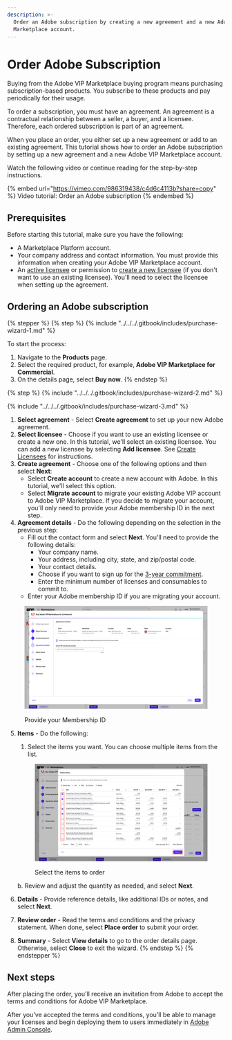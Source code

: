 ```yaml
---
description: >-
  Order an Adobe subscription by creating a new agreement and a new Adobe VIP
  Marketplace account.
---
```


# Order Adobe Subscription

Buying from the Adobe VIP Marketplace buying program means purchasing subscription-based products. You subscribe to these products and pay periodically for their usage.&#x20;

To order a subscription, you must have an agreement. An agreement is a contractual relationship between a seller, a buyer, and a licensee. Therefore, each ordered subscription is part of an agreement.&#x20;

When you place an order, you either set up a new agreement or add to an existing agreement. This tutorial shows how to order an Adobe subscription by setting up a new agreement and a new Adobe VIP Marketplace account.&#x20;

Watch the following video or continue reading for the step-by-step instructions.&#x20;

{% embed url="https://vimeo.com/986319438/c4d6c4113b?share=copy" %}
Video tutorial: Order an Adobe subscription
{% endembed %}

## Prerequisites

Before starting this tutorial, make sure you have the following:

* A Marketplace Platform account.
* Your company address and contact information. You must provide this information when creating your Adobe VIP Marketplace account.&#x20;
* An [active licensee](../../../modules-and-features/settings/licensees/licensee-states.md) or permission to [create a new licensee](../../../modules-and-features/settings/licensees/create-licensees.md) (if you don't want to use an existing licensee). You'll need to select the licensee when setting up the agreement.&#x20;

## Ordering an Adobe subscription

{% stepper %}
{% step %}
{% include "../../../.gitbook/includes/purchase-wizard-1.md" %}

To start the process:

1. Navigate to the **Products** page.
2. Select the required product, for example, **Adobe VIP Marketplace for Commercial**.
3. On the details page, select **Buy now**.&#x20;
{% endstep %}

{% step %}
{% include "../../../.gitbook/includes/purchase-wizard-2.md" %}

{% include "../../../.gitbook/includes/purchase-wizard-3.md" %}

1. **Select agreement** - Select **Create agreement** to set up your new Adobe agreement.
2. **Select licensee** - Choose if you want to use an existing licensee or create a new one. In this tutorial, we'll select an existing licensee. You can add a new licensee by selecting **Add licensee**. See [Create Licensees](../../../modules-and-features/settings/licensees/create-licensees.md) for instructions.&#x20;
3. **Create agreement** - Choose one of the following options and then select **Next**:
   * Select **Create account** to create a new account with Adobe. In this tutorial, we'll select this option.
   * Select **Migrate account** to migrate your existing Adobe VIP account to Adobe VIP Marketplace. If you decide to migrate your account, you'll only need to provide your Adobe membership ID in the next step.&#x20;
4. **Agreement details** - Do the following depending on the selection in the previous step:
   * Fill out the contact form and select **Next**. You'll need to provide the following details:
     * Your company name.&#x20;
     * Your address, including city, state, and zip/postal code.&#x20;
     * Your contact details.
     * Choose if you want to sign up for the [3-year commitment](https://helpx.adobe.com/uk/enterprise/vip/vip-subscription-term-options-marketplace.html).
     * Enter the minimum number of licenses and consumables to commit to.
   * Enter your Adobe membership ID if you are migrating your account.

<div data-with-frame="true"><figure><img src="../../../.gitbook/assets/MembershipID.png" alt=""><figcaption><p>Provide your Membership ID</p></figcaption></figure></div>

5.  **Items** - Do the following:

    1. Select the items you want. You can choose multiple items from the list.&#x20;

    <div data-with-frame="true"><figure><img src="../../../.gitbook/assets/AdobeItems.png" alt=""><figcaption><p>Select the items to order</p></figcaption></figure></div>

    b. Review and adjust the quantity as needed, and select **Next**.
6. **Details** - Provide reference details, like additional IDs or notes, and select **Next**.
7. **Review order** - Read the terms and conditions and the privacy statement. When done, select **Place order** to submit your order.
8. **Summary** - Select **View details** to go to the order details page. Otherwise, select **Close** to exit the wizard.
{% endstep %}
{% endstepper %}

## Next steps

After placing the order, you'll receive an invitation from Adobe to accept the terms and conditions for Adobe VIP Marketplace.&#x20;

After you’ve accepted the terms and conditions, you’ll be able to manage your licenses and begin deploying them to users immediately in [Adobe Admin Console](https://adminconsole.adobe.com/).
